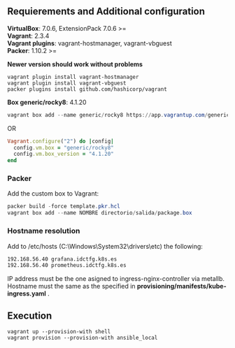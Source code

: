 ## Requierements and Additional configuration

**VirtualBox**: 7.0.6, ExtensionPack 7.0.6 >=   
**Vagrant**: 2.3.4   
**Vagrant plugins**: vagrant-hostmanager, vagrant-vbguest  
**Packer**: 1.10.2 >=

**Newer version should work without problems**

````
vagrant plugin install vagrant-hostmanager
vagrant plugin install vagrant-vbguest
packer plugins install github.com/hashicorp/vagrant
````

**Box generic/rocky8**: 4.1.20  
````powershell
vagrant box add --name generic/rocky8 https://app.vagrantup.com/generic/boxes/rocky8/versions/4.1.20/providers/virtualbox/unknown/vagrant.box
````
OR
````rb
Vagrant.configure("2") do |config|
  config.vm.box = "generic/rocky8"
  config.vm.box_version = "4.1.20"
end
````

### Packer 
Add the custom box to Vagrant:
````powershell
packer build -force template.pkr.hcl
vagrant box add --name NOMBRE directorio/salida/package.box
````

### Hostname resolution
Add to /etc/hosts (C:\Windows\System32\drivers\etc) the following:
````bash
192.168.56.40 grafana.idctfg.k8s.es
192.168.56.40 prometheus.idctfg.k8s.es
````
IP address must be the one asigned to ingress-nginx-controller via metallb. Hostname  must the same as the specified in **provisioning/manifests/kube-ingress.yaml** .
## Execution

````
vagrant up --provision-with shell
vagrant provision --provision-with ansible_local
````
